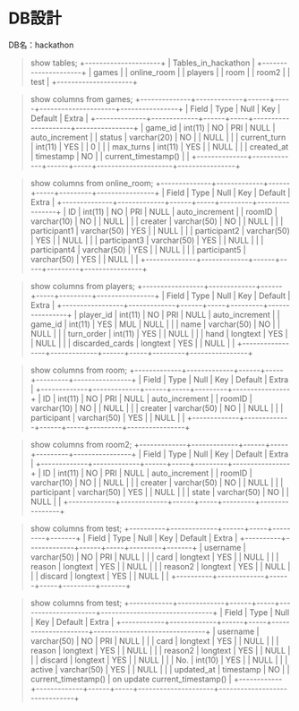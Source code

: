 # DB設計
DB名：hackathon

> show tables;
+---------------------+
| Tables_in_hackathon |
+---------------------+
| games               |
| online_room         |
| players             |
| room                |
| room2               |
| test                |
+---------------------+


> show columns from games;
+--------------+-------------+------+-----+---------------------+----------------+
| Field        | Type        | Null | Key | Default             | Extra          |
+--------------+-------------+------+-----+---------------------+----------------+
| game_id      | int(11)     | NO   | PRI | NULL                | auto_increment |
| status       | varchar(20) | NO   |     | NULL                |                |
| current_turn | int(11)     | YES  |     | 0                   |                |
| max_turns    | int(11)     | YES  |     | NULL                |                |
| created_at   | timestamp   | NO   |     | current_timestamp() |                |
+--------------+-------------+------+-----+---------------------+----------------+

> show columns from online_room;
+--------------+-------------+------+-----+---------+----------------+
| Field        | Type        | Null | Key | Default | Extra          |
+--------------+-------------+------+-----+---------+----------------+
| ID           | int(11)     | NO   | PRI | NULL    | auto_increment |
| roomID       | varchar(10) | NO   |     | NULL    |                |
| creater      | varchar(50) | NO   |     | NULL    |                |
| participant1 | varchar(50) | YES  |     | NULL    |                |
| participant2 | varchar(50) | YES  |     | NULL    |                |
| participant3 | varchar(50) | YES  |     | NULL    |                |
| participant4 | varchar(50) | YES  |     | NULL    |                |
| participant5 | varchar(50) | YES  |     | NULL    |                |
+--------------+-------------+------+-----+---------+----------------+

> show columns from players;
+-----------------+-------------+------+-----+---------+----------------+
| Field           | Type        | Null | Key | Default | Extra          |
+-----------------+-------------+------+-----+---------+----------------+
| player_id       | int(11)     | NO   | PRI | NULL    | auto_increment |
| game_id         | int(11)     | YES  | MUL | NULL    |                |
| name            | varchar(50) | NO   |     | NULL    |                |
| turn_order      | int(11)     | YES  |     | NULL    |                |
| hand            | longtext    | YES  |     | NULL    |                |
| discarded_cards | longtext    | YES  |     | NULL    |                |
+-----------------+-------------+------+-----+---------+----------------+

> show columns from room;
+-------------+-------------+------+-----+---------+----------------+
| Field       | Type        | Null | Key | Default | Extra          |
+-------------+-------------+------+-----+---------+----------------+
| ID          | int(11)     | NO   | PRI | NULL    | auto_increment |
| roomID      | varchar(10) | NO   |     | NULL    |                |
| creater     | varchar(50) | NO   |     | NULL    |                |
| participant | varchar(50) | YES  |     | NULL    |                |
+-------------+-------------+------+-----+---------+----------------+

> show columns from room2;
+-------------+-------------+------+-----+---------+----------------+
| Field       | Type        | Null | Key | Default | Extra          |
+-------------+-------------+------+-----+---------+----------------+
| ID          | int(11)     | NO   | PRI | NULL    | auto_increment |
| roomID      | varchar(10) | NO   |     | NULL    |                |
| creater     | varchar(50) | NO   |     | NULL    |                |
| participant | varchar(50) | YES  |     | NULL    |                |
| state       | varchar(50) | NO   |     | NULL    |                |
+-------------+-------------+------+-----+---------+----------------+

> show columns from test;
+----------+-------------+------+-----+---------+-------+
| Field    | Type        | Null | Key | Default | Extra |
+----------+-------------+------+-----+---------+-------+
| username | varchar(50) | NO   | PRI | NULL    |       |
| card     | longtext    | YES  |     | NULL    |       |
| reason   | longtext    | YES  |     | NULL    |       |
| reason2  | longtext    | YES  |     | NULL    |       |
| discard  | longtext    | YES  |     | NULL    |       |
+----------+-------------+------+-----+---------+-------+

> show columns from test;
+------------+-------------+------+-----+---------------------+-------------------------------+
| Field      | Type        | Null | Key | Default             | Extra                         |
+------------+-------------+------+-----+---------------------+-------------------------------+
| username   | varchar(50) | NO   | PRI | NULL                |                               |
| card       | longtext    | YES  |     | NULL                |                               |
| reason     | longtext    | YES  |     | NULL                |                               |
| reason2    | longtext    | YES  |     | NULL                |                               |
| discard    | longtext    | YES  |     | NULL                |                               |
| No.        | int(10)     | YES  |     | NULL                |                               |
| active     | varchar(50) | YES  |     | NULL                |                               |
| updated_at | timestamp   | NO   |     | current_timestamp() | on update current_timestamp() |
+------------+-------------+------+-----+---------------------+-------------------------------+